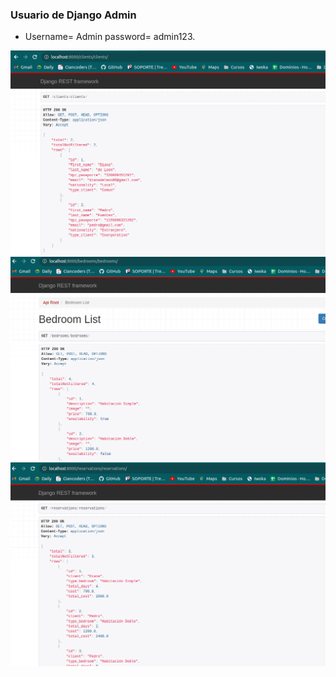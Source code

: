 ### Usuario de Django Admin
- Username= Admin password= admin123.

![Alt text](<1 Cliente.png>) ![Alt text](<1 Habitacion.png>) ![Alt text](<1 Reservaciones.png>)
